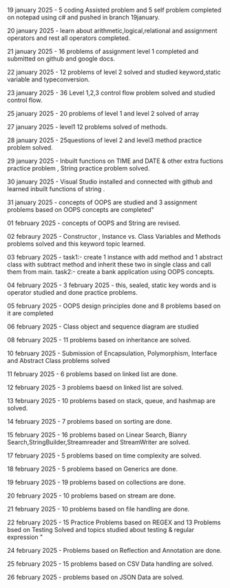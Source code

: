 19 january 2025 - 5 coding Assisted problem and 5 self problem completed on notepad using c# and pushed in branch 19january.

20 january 2025 - learn about arithmetic,logical,relational and assignment operators and rest all operators completed.

21 january 2025 - 16 problems of assignment level 1 completed and submitted on github and google docs.

22 january 2025 - 12 problems of level 2 solved and studied keyword,static variable and typeconversion.

23 january 2025 - 36 Level 1,2,3 control flow problem solved and studied control flow.

25 january 2025 - 20 problems of level 1 and level 2 solved of array

27 january 2025 - level1  12 problems solved of methods.

28 january 2025 - 25questions of level 2 and level3 method practice problem solved. 

29 january 2025 - Inbuilt functions on TIME and DATE & other extra fuctions practice problem , String practice problem solved.

30 january 2025 - Visual Studio installed and connected with github and learned inbuilt functions of string .

31 january 2025 - concepts of OOPS are studied and 3 assignment problems based on OOPS concepts are completed"

01 february 2025 - concepts of OOPS and String are revised.

02 febraury 2025 - Constructor , Instance vs. Class Variables and Methods problems solved and this keyword topic learned.

03 february 2025 - task1:- create 1 instance with add method and 1 abstract class with subtract method and inherit these two in single class and call them from main. 
task2:- create a bank application using OOPS concepts.

04 february 2025 - 3 february 2025 - this, sealed, static key words and is operator studied and done practice problems.

05 february 2025 - OOPS design principles done and 8 problems based on it are completed

06 february 2025 - Class object and sequence diagram are studied

08 february 2025 - 11 problems based on inheritance are solved.

10 february 2025 - Submission of Encapsulation, Polymorphism, Interface and Abstract Class problems solved

11 february 2025 - 6 problems based on linked list are done.

12 february 2025 - 3 problems baesd on linked list are solved.

13 february 2025 - 10 problems based on stack, queue, and hashmap are solved.

14 february 2025 - 7 problems based on sorting are done.

15 february 2025 - 16 problems based on Linear Search, Bianry Search,StringBuilder,Streamreader and StreamWriter are solved.

17 february 2025 - 5 problems based on time complexity are solved.

18 february 2025 - 5 problems based on Generics are done.

19 february 2025 - 19 problems based on collections are done.

20 february 2025 - 10 problems based on stream are done.

21 february 2025 - 10 problems based on file handling are done.

22 february 2025 - 15 Practice Problems based on REGEX and 13 Problems bsed on Testing Solved and topics studied about testing & regular expression "

24 february 2025 - Problems based on Reflection and Annotation are done.

25 february 2025 - 15 problems based on CSV Data handling are solved.

26 february 2025 - problems based on JSON Data are solved.

